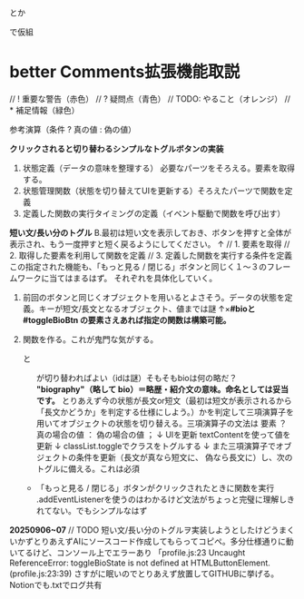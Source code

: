 <div>とか<p>で仮組

# better Comments拡張機能取説
// ! 重要な警告（赤色）
// ? 疑問点（青色）
// TODO: やること（オレンジ）
// * 補足情報（緑色）

参考演算（条件 ? 真の値 : 偽の値）

**クリックされると切り替わるシンプルなトグルボタンの実装**
1. 状態定義（データの意味を整理する） 必要なパーツをそろえる。要素を取得する。
2. 状態管理関数（状態を切り替えてUIを更新する）そろえたパーツで関数を定義
3. 定義した関数の実行タイミングの定義（イベント駆動で関数を呼び出す）


**短い文/長い分のトグル**
B.最初は短い文を表示しておき、ボタンを押すと全体が表示され、もう一度押すと短く戻るようにしてください。 
↑
// 1. 要素を取得
// 2. 取得した要素を利用して関数を定義 
// 3. 定義した関数を実行する条件を定義 
この指定された機能も、「もっと見る / 閉じる」ボタンと同じく１～３のフレームワークに当てはまるはず。 それぞれを具体化していく。

1. 前回のボタンと同じくオブジェクトを用いるとよさそう。データの状態を定義。キーが短文/長文となるオブジェクト、値までは謎
↑×**#bioと#toggleBioBtn の要素さえあれば指定の関数は構築可能。**

2. 関数を作る。これが鬼門な気がする。<div id="bio">と<ul>が切り替わればよい（idは謎）そもそもbioは何の略だ？ 
**"biography"（略して bio）＝略歴・紹介文の意味。命名としては妥当です。**
とりあえず今の状態が長文or短文（最初は短文が表示されるから「長文かどうか」を判定する仕様にしよう。）かを判定して三項演算子を用いてオブジェクトの状態を切り替える。三項演算子の文法は 要素 ？ 真の場合の値 ： 偽の場合の値 ； 
↓
UIを更新 textContentを使って値を更新
↓
classList.toggleでクラスをトグルする
↓
また三項演算子でオブジェクトの条件を更新（長文が真なら短文に、 偽なら長文に）し、次のトグルに備える。これは必須

3. 「もっと見る / 閉じる」ボタンがクリックされたときに関数を実行 .addEventListenerを使うのはわかるけど文法がちょっと完璧に理解しきれてない。でもシンプルなはず

**20250906~07**
// TODO 短い文/長い分のトグルヲ実装しようとしたけどうまくいかずとりあえずAIにソースコード作成してもらってコピペ。多分仕様通りに動いてるけど、コンソール上でエラーあり
「profile.js:23 Uncaught ReferenceError: toggleBioState is not defined at HTMLButtonElement.<anonymous> (profile.js:23:39)
さすがに眠いのでとりあえず放置してGITHUBに挙げる。Notionでも.txtでログ共有